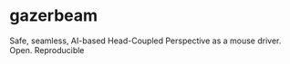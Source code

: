 # gazerbeam
Safe, seamless, AI-based Head-Coupled Perspective as a mouse driver. Open. Reproducible
